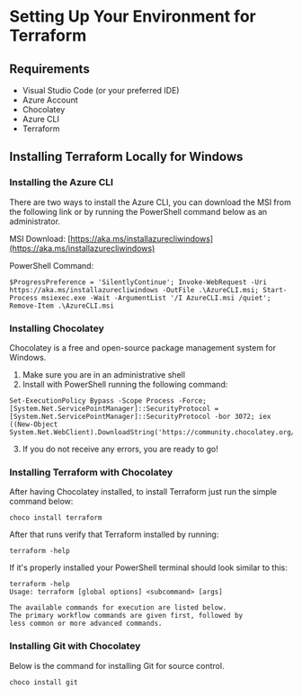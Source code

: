 # Setting Up Your Environment for Terraform
## Requirements
* Visual Studio Code (or your preferred IDE)
* Azure Account
* Chocolatey 
* Azure CLI
* Terraform
## Installing Terraform Locally for Windows
### Installing the Azure CLI 
There are two ways to install the Azure CLI, you can download the MSI from the following link or by running the PowerShell command below as an administrator. 

MSI Download: [https://aka.ms/installazurecliwindows](https://aka.ms/installazurecliwindows)

PowerShell Command: 

```
$ProgressPreference = 'SilentlyContinue'; Invoke-WebRequest -Uri https://aka.ms/installazurecliwindows -OutFile .\AzureCLI.msi; Start-Process msiexec.exe -Wait -ArgumentList '/I AzureCLI.msi /quiet'; Remove-Item .\AzureCLI.msi
```

### Installing Chocolatey 
Chocolatey is a free and open-source package management system for Windows. 
 1. Make sure you are in an administrative shell
 2. Install with PowerShell running the following command: 

```
Set-ExecutionPolicy Bypass -Scope Process -Force; [System.Net.ServicePointManager]::SecurityProtocol = [System.Net.ServicePointManager]::SecurityProtocol -bor 3072; iex ((New-Object System.Net.WebClient).DownloadString('https://community.chocolatey.org/install.ps1'))
```
3. If you do not receive any errors, you are ready to go! 
   
### Installing Terraform with Chocolatey 
After having Chocolatey installed, to install Terraform just run the simple command below: 
```
choco install terraform 
```
After that runs verify that Terraform installed by running: 
```
terraform -help
```
If it's properly installed your PowerShell terminal should look similar to this: 
```
terraform -help
Usage: terraform [global options] <subcommand> [args]

The available commands for execution are listed below.
The primary workflow commands are given first, followed by
less common or more advanced commands.

```
### Installing Git with Chocolatey
Below is the command for installing Git for source control. 
``` 
choco install git
```
